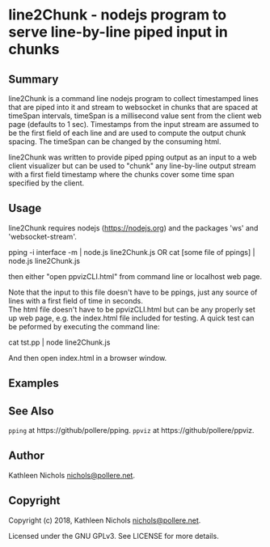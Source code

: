 # line2Chunk - nodejs program to serve line-by-line piped input in chunks

## Summary

line2Chunk is a command line nodejs program to collect timestamped lines
that are piped into it and stream to websocket in chunks that are spaced
at timeSpan intervals, timeSpan is a millisecond value sent from the
client web page (defaults to 1 sec). Timestamps from the input stream are
assumed to be the first field of each line and are used to compute the
output chunk spacing. The timeSpan can be changed by the consuming html.

line2Chunk was written to provide piped pping output as an input to a
web client visualizer but can be used to "chunk" any line-by-line output
stream with a first field timestamp where the chunks cover some time span
specified by the client.

## Usage

line2Chunk requires nodejs (https://nodejs.org) and the packages 'ws' and
'websocket-stream'.

pping -i interface -m | node.js line2Chunk.js
OR
cat [some file of ppings] | node.js line2Chunk.js

then either "open ppvizCLI.html" from command line or localhost web page.

Note that the input to this file doesn't have to be ppings, just any
source of lines with a first field of time in seconds.  
The html file doesn't have to be ppvizCLI.html but can be any
properly set up web page, e.g. the index.html file included for testing. A
quick test can be peformed by executing the command line:

cat tst.pp | node line2Chunk.js

And then open index.html in a browser window.

## Examples

## See Also

`pping` at https://github/pollere/pping.
`ppviz` at https://github/pollere/ppviz.

## Author

Kathleen Nichols <nichols@pollere.net>.

## Copyright

Copyright (c) 2018, Kathleen Nichols <nichols@pollere.net>.

Licensed under the GNU GPLv3. See LICENSE for more details.
